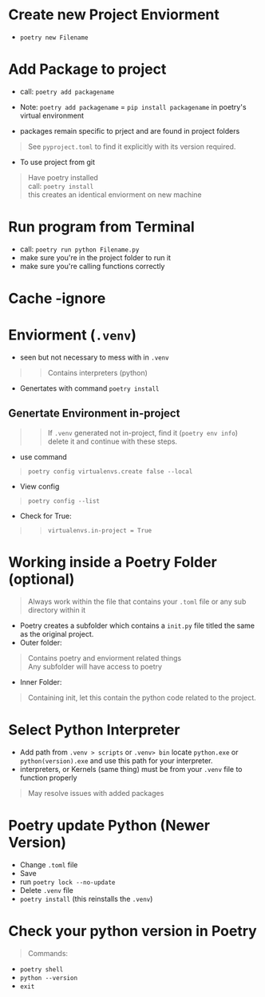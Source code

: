 # Create new Project Enviorment 
- `poetry new Filename` 

# Add Package to project 
- call: `poetry add packagename`
- Note: `poetry add packagename` = `pip install packagename` in poetry's virtual environment

- packages remain specific to prject and are found in project folders 
> See `pyproject.toml` to find it explicitly with its version required.
* To use project from git
> Have poetry installed<br>
call: `poetry install`<br>
this creates an identical enviorment on new machine



# Run program from Terminal 
- call: `poetry run python Filename.py` 
- make sure you're in the project folder to run it 
- make sure you're calling functions correctly 

# Cache -ignore 
# Enviorment (`.venv`)
* seen but not necessary to mess with in `.venv`
>> Contains interpreters (python)
- Genertates with command `poetry install`

## Genertate Environment in-project 
>>  If `.venv` generated not in-project, find it (`poetry env info`) delete it and continue with these steps. 
- use command 
> `poetry config virtualenvs.create false --local`
- View config 
> `poetry config --list`
- Check for True: 
>> `virtualenvs.in-project = True`



# Working inside a Poetry Folder (optional)
> Always work within the file that contains your `.toml` file or any sub directory within it

* Poetry creates a subfolder which contains a `init.py` file titled the same as the original project. 
* Outer folder:
> Contains poetry and enviorment related things <br>
Any subfolder will have access to poetry 

* Inner Folder: 
> Containing init, let this contain the python code related to the project. 


# Select Python Interpreter 
- Add path from `.venv > scripts` or `.venv> bin` locate `python.exe` or `python(version).exe` and use this path for your interpreter.  
- interpreters, or Kernels (same thing) must be from your `.venv` file to function properly
> May resolve issues with added packages 

# Poetry update Python (Newer Version)
- Change `.toml` file 
- Save
- run `poetry lock --no-update`
- Delete `.venv` file 
- `poetry install` (this reinstalls the `.venv`)

# Check your python version in Poetry
> Commands: 
- `poetry shell`
- `python --version`
- `exit`